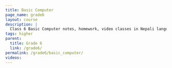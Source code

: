 ```yaml
---
title: Basic Computer
page_name: grade6
layout: course
description: |
  Class 6 Basic Computer notes, homework, video classes in Nepali language
tags: higher
parent:
  title: Grade 6
  link: /grade6/
permalink: /grade6/basic_computer/
videos:
---
```

